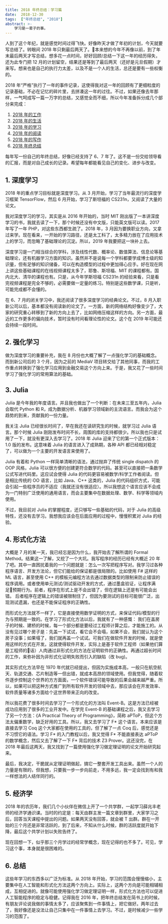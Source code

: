 ```yaml
---
title: 2018 年终总结：学习篇
date:  2018-12-30
tags:  ["年终总结", "2018"]
abstract: >-
    学习是一辈子的事。
---
```


人到了这个年纪，就是感觉时间过得飞快。好像昨天才做了年初的计划，今天就要写总结了。转眼间 2018 年只剩最后两天了。本来想的今年不再像以前，到了年末最后两天才写总结，想多花一点时间，好好回顾/总结一下这一年的经历得失，还为此专门把 12 月的计划留空，结果还是等到了最后两天（还好是元旦假期）才来写。想来也是自己的执行力太差，以及不是一个人的生活，总还是要有一些权衡的。

2018 年“严格”执行了一年的事件记录，这使得我对这一年的回顾有了更细粒度的记录基础，不必在记忆的碎片里，去拼凑这一年的过往。不过，如果还像去年那样，一气呵成写一篇一万字的总结，又感觉全而不细，所以今年准备拆分成几个部分来完成：

1. [2018 年的工作](/%E5%B9%B4%E7%BB%88%E6%80%BB%E7%BB%93/2018/12/30/2018-summary-work.html)
2. [2018 年的生活](/%E5%B9%B4%E7%BB%88%E6%80%BB%E7%BB%93/2018/12/30/2018-summary-life.html)
3. [2018 年的学习](#)
4. [2018 年的阅读](/%E5%B9%B4%E7%BB%88%E6%80%BB%E7%BB%93/2018/12/30/2018-summary-read.html)
5. [2018 年的写作](/%E5%B9%B4%E7%BB%88%E6%80%BB%E7%BB%93/2018/12/30/2018-summary-write.html)
6. [2018 年终总结](/%E5%B9%B4%E7%BB%88%E6%80%BB%E7%BB%93/2018/12/30/2018-summary.html)

每年写一份自己的年终总结，好像已经支持了 6、7 年了。这不是一份交给领导看的汇报，而是对自己成长的记录。希望每年都能看见自己的变化、进步与改变。

## 1. 深度学习

2018 年的重点学习目标就是深度学习。从 3 月开始，学习了当年最流行的深度学习框架 TensorFlow，然后 6 月开始，学习了斯坦福的 CS231n，又阅读了大量的论文。

我对深度学习的学习，其实是从 2016 年开始的，当时 MIT 刚出版了一本讲深度学习的书，我就去读了一下，那个时候还没有中文版，只能英文版可以读。2017 年写了一年 PHP，对这些东西都生疏了。2018 年，3 月因为要换职业方向，又拿过来学。现在看来，一开始的学习路径，还是太工科了，太多精力放在了应用技术上的学习，而忽略了基础理论的沉淀。所以，2019 年我要把这一块补上去。

深度学习是一门相当综合的学科，涉及线性代数、概率论、数值算法、信息论等基础理论，还有机器学习方面的知识。虽然并不是说每一个学科都要学成博士级的知识量，但有足够的知识储备，可以在构造模型的过程中更加得心应手。好在现在网上讲这些基础课程的在线视频课程太多了，耶鲁、斯坦福、MIT 的课程都有。国内北大、清华的课程也有。只是，从今年学斯坦福 CS231n 的经验来看，只是看完视频课程是完全不够的，必需要做一定量的练习。特别是这些数学课，只是听，可能完成都不会懂的。

在 6、7 月的闭关学习中，我还阅读了很多深度学习的经典论文。不过，8 月入职新公司以后，基本都没有阅读新的论文了。一方面，新的网络结构好像变少了，大家的研究重心转移到了新的方向上去了，比如网络压缩这样的方向。另一方面，最近的工作更多的偏向技术，暂时没有时间看理论性的论文。这个在 2019 年可能还会持续一段时间。

## 2. 强化学习

做为深度学习的重要补充，我在 8 月份也大概了解了一点强化学习的基础概念。而到新公司后的 3 个月，因为之前的 MediaV 项目转交给了其他同事，而我的工作重点转换到了强化学习应用到金融交易这个方向上来。于是，我又花了一些时间学习了强化学习的常用算法的基础。

## 3. Julia

Julia 是今年我的年度语言。并且我也做出了一个判断：在未来三至五年内，Julia 会取代 Python 和 R，成为数据分析、机器学习领域新的主流语言。而我会为这个趋势的到来，贡献我的一份力量。

我关注 Julia 已经很长时间了，早在我还在读研究生的时候，就学习过 Julia 语言。那个时候 Julia 刚刚发布时间不长，周围的库的支持都很少。所以我也只是试用了一下，就没有更深入去学习了。2018 年 Julia 迎来了它的第一个正式版本：1.0 版的发布。这意味着 Julia 的语言进入了成熟期，各种 API 都已经相对稳定了，可以做为一个主要的开发语言来使用了。

Julia 有着和 Python 一样简单清晰的语法，通过抛弃了传统 single dispatch 的 OOP 风格，Julia 可以很方便的创建更符合数学的代码。甚至可以直接把一条数学公式写进代码里。这应试会使得 Julia 的代码更容易被数学/科学工作者阅读。但是相比传统的 OO 语言，比如 Java、C++ 这类的，Julia 的代码组织方式，可能会引起一些程序员的不适应（我就还没有很适应）。所以我想这个语言应该不会成为一门特别广泛使用的通用语言，而会主要集中在数据处理、数学、科学等领域内使用。

不过，我目前对 Julia 的掌握程度，还只够写一些基础的代码，对于 Julia 的高级特性，还没有去学习。我想我应该会在后面应用的过程中，慢慢积累对 Julia 的经验。

## 4. 形式化方法

大概是 7 月的某一天，我已经忘是因为什么，我开始去了解所谓的 Formal Method。结果这一了解，又挖了一个大坑。我写程序的经历已经有大概近 20 年了吧。其中一直困扰着我的一个问题就是：怎么一次写把程序写对。我学习过各种程序语言、开发方法论，但它们能给的保证都是很局限的。比如使用 F# 这样的 ML 语言，甚至使用 C++ 的模板元编程方法去通过数据类型的限制来防止错误的程序调用。或者使用单元测试/测试驱动开发的方式，通过墨盒验证，让程序满足预期行为。前者，程序在形式上是不会出错了，但在逻辑上还是有可能会出错。 后者程序在逻辑上的错误被限制住了，但因为要测试的目标可能很广泛，出现测试遗漏，也还是不能保证程序的正确性。 

而形式化方法就不一样了，它是直接使用数学证明的方式，来保证代码/模型的行为与预期是一致的。在学习了形式化方法以后，我就有了一种感慨： 我们在盖房子的时候、建桥的时候，每一个部分都是要经过工程师计算之后，才能施工的。从没有见过哪个房子是：先盖一下试试，看它会不会塌，如果不会，我们就认为这个房子没事；如果塌了，我们就再盖一个试试。可我们在做软件开发的时候，就是使用这样的方式在开发。这就使得软件开发，实际上是基于软件工程师（如果他们算是工程师的话）人肉通过非形式化的方法在证明软件的正确性。再通过超长时间的工作，来弥补因为非形式化证明失败而引入的缺陷（改 bug)。

其实形式化方法早在 1970 年代就已经提出，但因为实施成本高，一般只在航空航天、轨道交通、芯片制造等一但出错，就成本高昂的领域使用。但我觉得，随着软件逐步控制这个世界的方方面面，一个软件错误可能导致的后果会越来越严重。所以，如果可以把这种方式推广到所有软件开发的领域中去，那应该会在开发效率、软件质量等诸多方面给个这世界带来正向的改变。

所以我花费了很多时间去学习了一个形式化的方法叫 Event-B。这是方法已经被成功应用到了很多的工业开发中。在学完 Event-B 的基础课程之后，我又去学习了另一个方法：《A Practical Theory of Programming》，简称 aPToP，但这个方法太偏重数学，缺乏好用的工具。所以，我又去学习了 F* 这个语言。本来应该是直接去学习 Coq 这个大家都在使用的工具的，但了解了一点 Coq 后，感觉还是不习惯它的语法。学习 F* 的入门教程以后，我又觉得 F* 不能直接表达 aPToP 的数学概念，然后又去了解了一下 F* 背后的技术 Z3 Prover。这还没完，在 2018 年最后这两天，我又找到了一篇使用强化学习做定理证明的论文开始研究起来。

最后，我决定，干脆就从定理证明做起，搞它一整套开发工具出来。虽然一个人的力量是有限的，但我想，只要我一步一步向前走，不用多远，我一定会找到有和我一样想法的人结伴同行的。

## 5. 经济学

2018 年的农历年，我们几个小伙伴在微信上开了一个共学群，一起学习薛兆丰老师的经济学通识课。当时的约定是：每天由群主发一篇文章到群里，大家学习之后，回答当天课程中提出的问题。如果两天没有回答，就会被 T 出群。群在一开始的三个月还是非常活跃的，到了后来，不知从什么时候，群的活跃度就开始下降，最后这个共学计划以失败告终了。

现在回想一下，似乎那三个月学过的经常学概念，现在记得的也不多了。可见，学习这个事，本身就是很困难的。

## 6. 总结

这些年学习的东西多以广泛为标准。从 2018 年开始，学习的范围会慢慢缩小，主要集中在人工智能和形式化方法这两个方向上。实际上，这两个方向是可能相辅相成，互相促进的。就像可能使用强化学习做定理证明一样，形式化方法也可以促进人工智能程序的稳定与稳健。记得我在 2016 年，把年终总结发在简书上的时候，有朋友评论说我做的事情太多了，应该聚焦到一件事情上，把它做好。两年过去了，我好像还是没法让自己只集中在一件事情上去学习。不过，是时候减少一些学习的范围了。